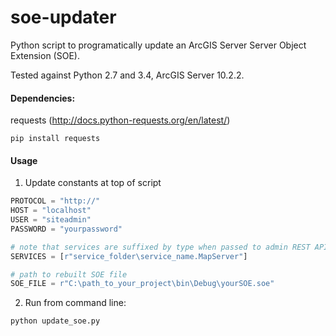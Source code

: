 # soe-updater
Python script to programatically update an ArcGIS Server Server Object Extension (SOE).

Tested against Python 2.7 and 3.4, ArcGIS Server 10.2.2.

#### Dependencies:
requests (http://docs.python-requests.org/en/latest/)
```
pip install requests
```

#### Usage

1. Update constants at top of script
  ```python
  PROTOCOL = "http://"
  HOST = "localhost"
  USER = "siteadmin"
  PASSWORD = "yourpassword"

  # note that services are suffixed by type when passed to admin REST API
  SERVICES = [r"service_folder\service_name.MapServer"]

  # path to rebuilt SOE file
  SOE_FILE = r"C:\path_to_your_project\bin\Debug\yourSOE.soe"
  ```
  
2. Run from command line:

  ```
  python update_soe.py
  ```

